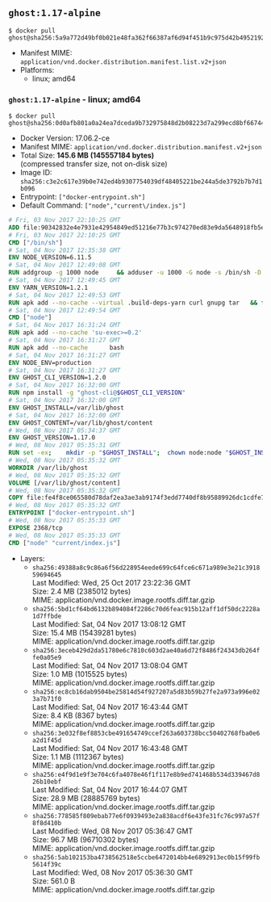 ## `ghost:1.17-alpine`

```console
$ docker pull ghost@sha256:5a9a772d49bf0b021e48fa362f66387af6d94f451b9c975d42b4952192598d08
```

-	Manifest MIME: `application/vnd.docker.distribution.manifest.list.v2+json`
-	Platforms:
	-	linux; amd64

### `ghost:1.17-alpine` - linux; amd64

```console
$ docker pull ghost@sha256:0d0afb801a0a24ea7dceda9b732975848d2b08223d7a299ecd8bf66744884a65
```

-	Docker Version: 17.06.2-ce
-	Manifest MIME: `application/vnd.docker.distribution.manifest.v2+json`
-	Total Size: **145.6 MB (145557184 bytes)**  
	(compressed transfer size, not on-disk size)
-	Image ID: `sha256:c3e2c617e39b0e742ed4b9307754039df48405221be244a5de3792b7b7d1b096`
-	Entrypoint: `["docker-entrypoint.sh"]`
-	Default Command: `["node","current\/index.js"]`

```dockerfile
# Fri, 03 Nov 2017 22:10:25 GMT
ADD file:90342832e4e7931e42954849ed51216e77b3c974270ed83e9da5648918fb5e66 in / 
# Fri, 03 Nov 2017 22:10:25 GMT
CMD ["/bin/sh"]
# Sat, 04 Nov 2017 12:35:38 GMT
ENV NODE_VERSION=6.11.5
# Sat, 04 Nov 2017 12:49:08 GMT
RUN addgroup -g 1000 node     && adduser -u 1000 -G node -s /bin/sh -D node     && apk add --no-cache         libstdc++     && apk add --no-cache --virtual .build-deps         binutils-gold         curl         g++         gcc         gnupg         libgcc         linux-headers         make         python   && for key in     94AE36675C464D64BAFA68DD7434390BDBE9B9C5     FD3A5288F042B6850C66B31F09FE44734EB7990E     71DCFD284A79C3B38668286BC97EC7A07EDE3FC1     DD8F2338BAE7501E3DD5AC78C273792F7D83545D     C4F0DFFF4E8C1A8236409D08E73BC641CC11F4C8     B9AE9905FFD7803F25714661B63B535A4C206CA9     56730D5401028683275BD23C23EFEFE93C4CFFFE     77984A986EBC2AA786BC0F66B01FBB92821C587A   ; do     gpg --keyserver pgp.mit.edu --recv-keys "$key" ||     gpg --keyserver keyserver.pgp.com --recv-keys "$key" ||     gpg --keyserver ha.pool.sks-keyservers.net --recv-keys "$key" ;   done     && curl -SLO "https://nodejs.org/dist/v$NODE_VERSION/node-v$NODE_VERSION.tar.xz"     && curl -SLO --compressed "https://nodejs.org/dist/v$NODE_VERSION/SHASUMS256.txt.asc"     && gpg --batch --decrypt --output SHASUMS256.txt SHASUMS256.txt.asc     && grep " node-v$NODE_VERSION.tar.xz\$" SHASUMS256.txt | sha256sum -c -     && tar -xf "node-v$NODE_VERSION.tar.xz"     && cd "node-v$NODE_VERSION"     && ./configure     && make -j$(getconf _NPROCESSORS_ONLN)     && make install     && apk del .build-deps     && cd ..     && rm -Rf "node-v$NODE_VERSION"     && rm "node-v$NODE_VERSION.tar.xz" SHASUMS256.txt.asc SHASUMS256.txt
# Sat, 04 Nov 2017 12:49:45 GMT
ENV YARN_VERSION=1.2.1
# Sat, 04 Nov 2017 12:49:53 GMT
RUN apk add --no-cache --virtual .build-deps-yarn curl gnupg tar   && for key in     6A010C5166006599AA17F08146C2130DFD2497F5   ; do     gpg --keyserver pgp.mit.edu --recv-keys "$key" ||     gpg --keyserver keyserver.pgp.com --recv-keys "$key" ||     gpg --keyserver ha.pool.sks-keyservers.net --recv-keys "$key" ;   done   && curl -fSLO --compressed "https://yarnpkg.com/downloads/$YARN_VERSION/yarn-v$YARN_VERSION.tar.gz"   && curl -fSLO --compressed "https://yarnpkg.com/downloads/$YARN_VERSION/yarn-v$YARN_VERSION.tar.gz.asc"   && gpg --batch --verify yarn-v$YARN_VERSION.tar.gz.asc yarn-v$YARN_VERSION.tar.gz   && mkdir -p /opt/yarn   && tar -xzf yarn-v$YARN_VERSION.tar.gz -C /opt/yarn --strip-components=1   && ln -s /opt/yarn/bin/yarn /usr/local/bin/yarn   && ln -s /opt/yarn/bin/yarn /usr/local/bin/yarnpkg   && rm yarn-v$YARN_VERSION.tar.gz.asc yarn-v$YARN_VERSION.tar.gz   && apk del .build-deps-yarn
# Sat, 04 Nov 2017 12:49:54 GMT
CMD ["node"]
# Sat, 04 Nov 2017 16:31:24 GMT
RUN apk add --no-cache 'su-exec>=0.2'
# Sat, 04 Nov 2017 16:31:27 GMT
RUN apk add --no-cache 		bash
# Sat, 04 Nov 2017 16:31:27 GMT
ENV NODE_ENV=production
# Sat, 04 Nov 2017 16:31:27 GMT
ENV GHOST_CLI_VERSION=1.2.0
# Sat, 04 Nov 2017 16:32:00 GMT
RUN npm install -g "ghost-cli@$GHOST_CLI_VERSION"
# Sat, 04 Nov 2017 16:32:00 GMT
ENV GHOST_INSTALL=/var/lib/ghost
# Sat, 04 Nov 2017 16:32:00 GMT
ENV GHOST_CONTENT=/var/lib/ghost/content
# Wed, 08 Nov 2017 05:34:37 GMT
ENV GHOST_VERSION=1.17.0
# Wed, 08 Nov 2017 05:35:31 GMT
RUN set -ex; 	mkdir -p "$GHOST_INSTALL"; 	chown node:node "$GHOST_INSTALL"; 		su-exec node ghost install "$GHOST_VERSION" --db sqlite3 --no-prompt --no-stack --no-setup --dir "$GHOST_INSTALL"; 		cd "$GHOST_INSTALL"; 	su-exec node ghost config --ip 0.0.0.0 --port 2368 --no-prompt --db sqlite3 --url http://localhost:2368 --dbpath "$GHOST_CONTENT/data/ghost.db"; 	su-exec node ghost config paths.contentPath "$GHOST_CONTENT"; 		su-exec node ln -s config.production.json "$GHOST_INSTALL/config.development.json"; 	readlink -f "$GHOST_INSTALL/config.development.json"; 		mv "$GHOST_CONTENT" "$GHOST_INSTALL/content.orig"; 	mkdir -p "$GHOST_CONTENT"; 	chown node:node "$GHOST_CONTENT"; 		for f in "$GHOST_INSTALL/current/node_modules/.bin/knex-migrator"*; do 		[ -x "$f" ]; 		ln -svf "$f" /usr/local/bin/; 	done
# Wed, 08 Nov 2017 05:35:32 GMT
WORKDIR /var/lib/ghost
# Wed, 08 Nov 2017 05:35:32 GMT
VOLUME [/var/lib/ghost/content]
# Wed, 08 Nov 2017 05:35:32 GMT
COPY file:fe4f8ce065580d78daf2ea3ae3ab9174f3edd7740df8b95889926dc1cdfe77b0 in /usr/local/bin 
# Wed, 08 Nov 2017 05:35:32 GMT
ENTRYPOINT ["docker-entrypoint.sh"]
# Wed, 08 Nov 2017 05:35:33 GMT
EXPOSE 2368/tcp
# Wed, 08 Nov 2017 05:35:33 GMT
CMD ["node" "current/index.js"]
```

-	Layers:
	-	`sha256:49388a8c9c86a6f56d228954eede699c64fce6c671a989e3e21c391859694645`  
		Last Modified: Wed, 25 Oct 2017 23:22:36 GMT  
		Size: 2.4 MB (2385012 bytes)  
		MIME: application/vnd.docker.image.rootfs.diff.tar.gzip
	-	`sha256:5bd1cf64bd6132b894084f2286c70d6feac915b12aff1df50dc2228a1d7ffbde`  
		Last Modified: Sat, 04 Nov 2017 13:08:12 GMT  
		Size: 15.4 MB (15439281 bytes)  
		MIME: application/vnd.docker.image.rootfs.diff.tar.gzip
	-	`sha256:3eceb429d2da51780e6c7810c603d2ae40a6d72f8486f24343db264ffe0a05e9`  
		Last Modified: Sat, 04 Nov 2017 13:08:04 GMT  
		Size: 1.0 MB (1015525 bytes)  
		MIME: application/vnd.docker.image.rootfs.diff.tar.gzip
	-	`sha256:ec8cb16dab9504be25814d54f927207a5d83b59b27fe2a973a996e023a7b71f0`  
		Last Modified: Sat, 04 Nov 2017 16:43:44 GMT  
		Size: 8.4 KB (8367 bytes)  
		MIME: application/vnd.docker.image.rootfs.diff.tar.gzip
	-	`sha256:3e032f8ef8853cbe491654749ccef263a603738bcc50402768fba0e6a2d1f45d`  
		Last Modified: Sat, 04 Nov 2017 16:43:48 GMT  
		Size: 1.1 MB (1112367 bytes)  
		MIME: application/vnd.docker.image.rootfs.diff.tar.gzip
	-	`sha256:e4f9d1e9f3e704c6fa4078e46f1f117e8b9ed741468b534d339467d826b10ebf`  
		Last Modified: Sat, 04 Nov 2017 16:44:07 GMT  
		Size: 28.9 MB (28885769 bytes)  
		MIME: application/vnd.docker.image.rootfs.diff.tar.gzip
	-	`sha256:778585f809ebab77e6f0939493e2a838acdf6e43fe31fc76c997a57f8f8d410b`  
		Last Modified: Wed, 08 Nov 2017 05:36:47 GMT  
		Size: 96.7 MB (96710302 bytes)  
		MIME: application/vnd.docker.image.rootfs.diff.tar.gzip
	-	`sha256:5ab102153ba4738562518e5ccbe6472014bb4e6892913ec0b15f99fb5614f39c`  
		Last Modified: Wed, 08 Nov 2017 05:36:30 GMT  
		Size: 561.0 B  
		MIME: application/vnd.docker.image.rootfs.diff.tar.gzip
